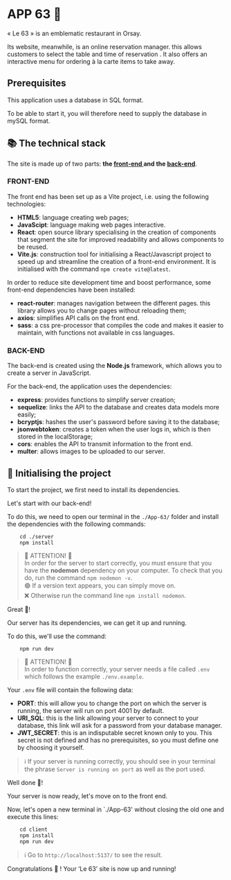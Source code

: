 
# APP 63 🍴
« Le 63 » is an emblematic restaurant in Orsay.

Its website, meanwhile, is an online reservation  manager. this allows customers to select the table and time of reservation . 
It also offers an interactive menu for ordering à la carte items to take away. 

## Prerequisites

This application uses a database in SQL format.

To be able to start it, you will therefore need to supply the database in mySQL format.

## 📚 The technical stack

The site is made up of two parts: **the <ins>front-end </ins> and the <ins>back-end</ins>**.


### FRONT-END

The front end has been set up as a Vite project, i.e. using the following technologies:

- **HTML5**: language creating web pages;
- **JavaScipt**: language making web pages interactive.
- **React**: open source library specialising in the creation of components that segment the site for improved readability and allows components to be reused. 
- **Vite.js**: construction tool for initialising a React/Javascript project to speed up and streamline the creation of a front-end environment. It is initialised with the command `npm create vite@latest`.

In order to reduce site development time and boost performance, some front-end dependencies have been installed: 
- **react-router**: manages navigation between the different pages. this library allows you to change pages without reloading them;
- **axios**: simplifies API calls on the front end.
- **sass**: a css pre-processor that compiles the code and makes it easier to maintain, with functions not available in css languages.



### BACK-END

The back-end is created using the **Node.js** framework, which allows you to create a server in JavaScript.

For the back-end, the application uses the dependencies: 
 - **express**: provides functions to simplify server creation;
 - **sequelize**: links the API to the database and creates data models more easily;
 - **bcryptjs**: hashes the user's password before saving it to the database;
 - **jsonwebtoken**: creates a token when the user logs in, which is then stored in the localStorage;
 - **cors**: enables the API to transmit information to the front end.
 - **multer**: allows images to be uploaded to our server.

## 🚀 Initialising the project

To start the project, we first need to install its dependencies.

Let's start with our back-end!

To do this, we need to open our terminal in the `./App-63/` folder and install the dependencies with the following commands:

````
    cd ./server
    npm install
````


> 🚨 ATTENTION! 🚨  
In order for the server to start correctly, you must ensure that you have the **nodemon** dependency on your computer.
To check that you do, run the command `npm nodemon -v`.   
🟢 If a version text appears, you can simply move on.   
❌ Otherwise run the command line `npm install nodemon`.


Great 🙂!

Our server has its dependencies, we can get it up and running.

To do this, we'll use the command:

```
    npm run dev
```

>🚨 ATTENTION! 🚨  
In order to function correctly, your server needs a file called `.env` which follows the example `./env.example`.

Your `.env` file will contain the following data:
- **PORT**: this will allow you to change the port on which the server is running, the server will run on port 4001 by default.
- **URI_SQL**: this is the link allowing your server to connect to your database, this link will ask for a password from your database manager.
- **JWT_SECRET**: this is an indisputable secret known only to you. This secret is not defined and has no prerequisites, so you must define one by choosing it yourself.

> ℹ️ If your server is running correctly, you should see in your terminal the phrase `Server is running on port` as well as the port used.

Well done 👏!

Your server is now ready, let's move on to the front end.

Now, let's open a new terminal in `./App-63' without closing the old one and execute this lines:



```
    cd client
    npm install
    npm run dev
```
> ℹ️ Go to `http://localhost:5137/` to see the result.


Congratulations 🎉 ! 
Your ‘Le 63’ site is now up and running!